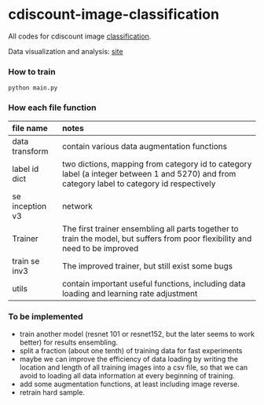 # cdiscount-image-classification
All codes for cdiscount image [classification](https://www.kaggle.com/c/cdiscount-image-classification-challenge).

Data visualization and analysis: [site](https://www.kaggle.com/vfdev5/data-visualization-and-analysis)

### How to train
```
python main.py
```

### How each file function
| file name       | notes                                    |
| :-------------- | :--------------------------------------- |
| data transform  | contain various data augmentation functions |
| label id dict   | two dictions, mapping from category id to category label (a integer between 1 and 5270) and from category label to category id respectively |
| se inception v3 | network                                  |
| Trainer         | The first trainer ensembling all parts together to train the model, but suffers from poor flexibility and need to be improved |
| train se inv3   | The improved trainer, but still exist some bugs |
| utils           | contain important useful functions, including data loading and learning rate adjustment |


### To be implemented
* train another model  (resnet 101 or resnet152, but the later seems to work better)  for results ensembling.
* split a fraction (about one tenth) of training data for fast experiments
* maybe we can improve the efficiency of data loading by writing the location and length of all training images into a csv file, so that we can avoid to loading all data information at every beginning of training. 
* add some augmentation functions, at least including image reverse.
* retrain hard sample.